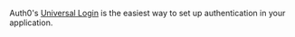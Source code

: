 Auth0's [Universal Login](/hosted-pages/login) is the easiest way to set up authentication in your application. 
